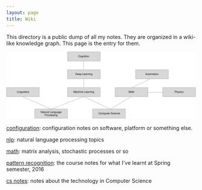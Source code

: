 ```yaml
---
layout: page
title: Wiki
---
```


This directory is a public dump of all my notes. They are organized in a wiki-like knowledge graph. This page is the entry for them.

![](knowledge.svg)

<a href="/wiki/configuration/" target="_blank">configuration</a>: configuration notes on software, platform or something else.

<a href="/wiki/nlp/" target="_blank">nlp</a>: natural language processing topics

<a href="/wiki/math/" target="_blank">math</a>: matrix analysis, stochastic processes or so

<a href="/wiki/pattern_recognition/" target="_blank">pattern recognition</a>: the course notes for what I've learnt at Spring semester, 2016

<a href="/wiki/cs_notes/" target="_blank">cs notes</a>: notes about the technology in Computer Science

